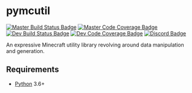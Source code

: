 # pymcutil
[![Master Build Status Badge]](https://travis-ci.org/Arcensoth/pymcutil)
[![Master Code Coverage Badge]](https://coveralls.io/github/Arcensoth/pymcutil)
[![Dev Build Status Badge]](https://travis-ci.org/Arcensoth/pymcutil)
[![Dev Code Coverage Badge]](https://coveralls.io/github/Arcensoth/pymcutil?branch=dev)
[![Discord Badge]](https://discord.gg/Z4pVDNp)

An expressive Minecraft utility library revolving around data manipulation and generation.

## Requirements
* [Python](https://www.python.org/) 3.6+

[Master Build Status Badge]: https://img.shields.io/travis/Arcensoth/pymcutil/master.svg?label=master+build
[Master Code Coverage Badge]: https://img.shields.io/coveralls/Arcensoth/pymcutil.svg?label=master+coverage
[Dev Build Status Badge]: https://img.shields.io/travis/Arcensoth/pymcutil/dev.svg?label=dev+build
[Dev Code Coverage Badge]: https://img.shields.io/coveralls/Arcensoth/pymcutil/dev.svg?&label=dev+coverage
[Discord Badge]: https://img.shields.io/discord/320371516174761994.svg?label=discord&colorB=7289DA
